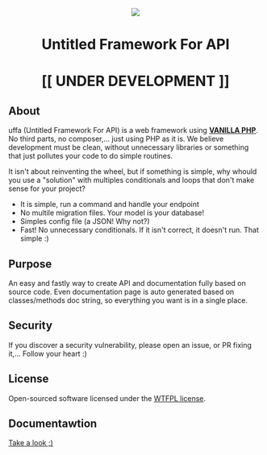 <p align="center">
   <img src="https://i.imgur.com/RRGpKfP.png"/>
</p>
<h1 align="center">Untitled Framework For API</h1>
<h1 align="center">[[ UNDER DEVELOPMENT ]]</h1>

## About

uffa (Untitled Framework For API) is a web framework using [**VANILLA PHP**](https://en.wikipedia.org/wiki/Vanilla_software). No third parts, no composer,... just using PHP as it is. We believe development must be clean, without unnecessary libraries or something that just pollutes your code to do simple routines.

It isn't about reinventing the wheel, but if something is simple, why whould you use a "solution" with multiples conditionals and loops that don't make sense for your project?

 * It is simple, run a command and handle your endpoint
 * No multile migration files. Your model is your database!
 * Simples config file (a JSON! Why not?)
 * Fast! No unnecessary conditionals. If it isn't correct, it doesn't run. That simple :)

## Purpose

An easy and fastly way to create API and documentation fully based on source code. Even documentation page is auto generated based on classes/methods doc string, so everything you want is in a single place.

## Security
If you discover a security vulnerability, please open an issue, or PR fixing it,... Follow your heart :)

## License
Open-sourced software licensed under the [WTFPL license](http://www.wtfpl.net/).

## Documentawtion

[Take a look ;)](https://github.com/w-lopes/uffa/wiki/uffa)
